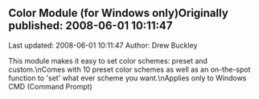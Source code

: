 ## Color Module (for Windows only)Originally published: 2008-06-01 10:11:47 
Last updated: 2008-06-01 10:11:47 
Author: Drew Buckley 
 
This module makes it easy to set color schemes: preset and custom.\nComes with 10 preset color schemes as well as an on-the-spot function to 'set' what ever scheme you want.\nApplies only to Windows CMD (Command Prompt)